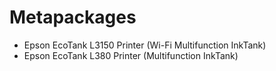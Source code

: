 # Metapackages

- Epson EcoTank L3150 Printer (Wi-Fi Multifunction InkTank)
- Epson EcoTank L380 Printer (Multifunction InkTank)
